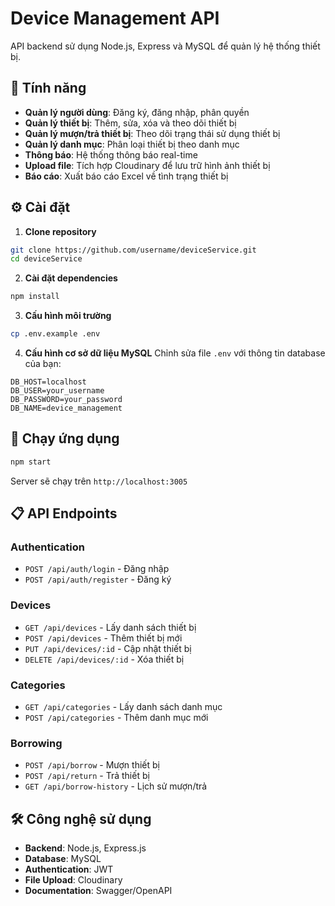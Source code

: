 # Device Management API

API backend sử dụng Node.js, Express và MySQL để quản lý hệ thống thiết bị.

## 🚀 Tính năng

- **Quản lý người dùng**: Đăng ký, đăng nhập, phân quyền
- **Quản lý thiết bị**: Thêm, sửa, xóa và theo dõi thiết bị
- **Quản lý mượn/trả thiết bị**: Theo dõi trạng thái sử dụng thiết bị
- **Quản lý danh mục**: Phân loại thiết bị theo danh mục
- **Thông báo**: Hệ thống thông báo real-time
- **Upload file**: Tích hợp Cloudinary để lưu trữ hình ảnh thiết bị
- **Báo cáo**: Xuất báo cáo Excel về tình trạng thiết bị

## ⚙️ Cài đặt

1. **Clone repository**
```bash
git clone https://github.com/username/deviceService.git
cd deviceService
```

2. **Cài đặt dependencies**
```bash
npm install
```

3. **Cấu hình môi trường**
```bash
cp .env.example .env
```

4. **Cấu hình cơ sở dữ liệu MySQL**
Chỉnh sửa file `.env` với thông tin database của bạn:
```
DB_HOST=localhost
DB_USER=your_username
DB_PASSWORD=your_password
DB_NAME=device_management
```

## 🚀 Chạy ứng dụng

```bash
npm start
```

Server sẽ chạy trên `http://localhost:3005`

## 📋 API Endpoints

### Authentication
- `POST /api/auth/login` - Đăng nhập
- `POST /api/auth/register` - Đăng ký

### Devices
- `GET /api/devices` - Lấy danh sách thiết bị
- `POST /api/devices` - Thêm thiết bị mới
- `PUT /api/devices/:id` - Cập nhật thiết bị
- `DELETE /api/devices/:id` - Xóa thiết bị

### Categories
- `GET /api/categories` - Lấy danh sách danh mục
- `POST /api/categories` - Thêm danh mục mới

### Borrowing
- `POST /api/borrow` - Mượn thiết bị
- `POST /api/return` - Trả thiết bị
- `GET /api/borrow-history` - Lịch sử mượn/trả

## 🛠️ Công nghệ sử dụng

- **Backend**: Node.js, Express.js
- **Database**: MySQL
- **Authentication**: JWT
- **File Upload**: Cloudinary
- **Documentation**: Swagger/OpenAPI
